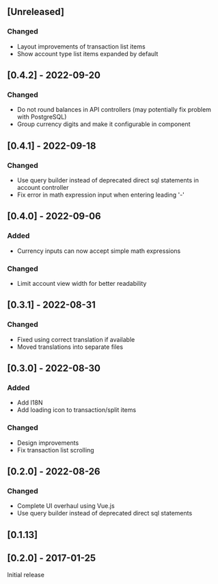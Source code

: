 ## [Unreleased]

### Changed

- Layout improvements of transaction list items
- Show account type list items expanded by default

## [0.4.2] - 2022-09-20

### Changed

- Do not round balances in API controllers (may potentially fix problem with PostgreSQL)
- Group currency digits and make it configurable in component

## [0.4.1] - 2022-09-18

### Changed

- Use query builder instead of deprecated direct sql statements in account controller
- Fix error in math expression input when entering leading '-'

## [0.4.0] - 2022-09-06

### Added

- Currency inputs can now accept simple math expressions

### Changed

- Limit account view width for better readability

## [0.3.1] - 2022-08-31

### Changed

- Fixed using correct translation if available
- Moved translations into separate files

## [0.3.0] - 2022-08-30

### Added

- Add I18N
- Add loading icon to transaction/split items

### Changed

- Design improvements
- Fix transaction list scrolling

## [0.2.0] - 2022-08-26

### Changed

- Complete UI overhaul using Vue.js
- Use query builder instead of deprecated direct sql statements

## [0.1.13]

## [0.2.0] - 2017-01-25

Initial release
